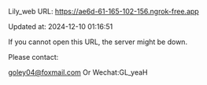 Lily_web URL: https://ae6d-61-165-102-156.ngrok-free.app

Updated at: 2024-12-10 01:16:51

If you cannot open this URL, the server might be down.

Please contact: 

goley04@foxmail.com Or Wechat:GL_yeaH